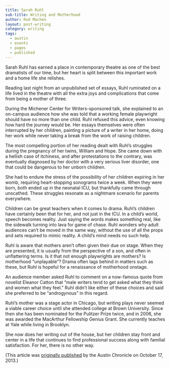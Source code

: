 ```yaml
---
title: Sarah Ruhl
sub-title: Writing and Motherhood
author: Rod Machen
layout: post-writing
category: writing
tags:
  - austin
  - events
  - pages
  - published
---
```



<p dir="ltr">
  Sarah Ruhl has earned a place in contemporary theatre as one of the best dramatists of our time, but her heart is split between this important work and a home life she relishes.
</p>

<p dir="ltr">
  Reading last night from an unpublished set of essays, Ruhl ruminated on a life lived in the theatre with all the extra joys and complications that come from being a mother of three.<!--more-->
</p>

<p dir="ltr">
  During the Michener Center for Writers-sponsored talk, she explained to an on-campus audience how she was told that a working female playwright should have no more than one child. Ruhl refused this advice, even knowing how hard the journey would be. Her essays themselves were often interrupted by her children, painting a picture of a writer in her home, doing her work while never taking a break from the work of raising children.
</p>

<p dir="ltr">
  The most compelling portion of her reading dealt with Ruhl’s struggles during the pregnancy of her twins, William and Hope. She came down with a hellish case of itchiness, and after protestations to the contrary, was eventually diagnosed by her doctor with a very serious liver disorder, one that could be dangerous to her unborn children.
</p>

<p dir="ltr">
  She had to endure the stress of the possibility of her children expiring in her womb, requiring heart-stopping sonograms twice a week. When they were born, both ended up in the neonatal ICU, but thankfully came through unscathed. These struggles resonate as a nightmare scenario for parents everywhere.
</p>

<p dir="ltr">
  Children can be great teachers when it comes to drama. Ruhl’s children have certainly been that for her, and not just in the ICU. In a child’s world, speech becomes reality. Just saying the words makes something real, like the sidewalk turning into lava for game of chase. Ruhl wonders why adult audiences can’t be moved in the same way, without the use of all the props and sets required to mimic reality. A child’s mind needs no such help.
</p>

<p dir="ltr">
  Ruhl is aware that mothers aren’t often given their due on stage. When they are presented, it is usually from the perspective of a son, and often in unflattering terms. Is it that not enough playwrights are mothers? Is motherhood “unplayable”? Drama often lags behind in matters such as these, but Ruhl is hopeful for a renaissance of motherhood onstage.
</p>

<p dir="ltr">
  An audience member asked Ruhl to comment on a now-famous quote from novelist Eleanor Catton that “male writers tend to get asked what they think and women what they feel.&#8221; Ruhl didn’t like either of these choices and said she preferred to be “androgynous” in this regard.
</p>

<p dir="ltr">
  Ruhl’s mother was a stage actor in Chicago, but writing plays never seemed a viable career choice until she attended college at Brown University. Since then she has been nominated for the Pulitzer Prize twice, and in 2006, she was awarded the MacArthur Fellowship Genius Grant. She currently teaches at Yale while living in Brooklyn.
</p>

<p dir="ltr">
  She now does her writing out of the house, but her children stay front and center in a life that continues to find professional success along with familial satisfaction. For her, there is no other way.
</p>

(This article was <a href="http://www.austinchronicle.com/daily/books/2013-10-17/sarah-ruhl-talks-writing-and-motherhood/" target="_blank">originally published</a> by the Austin Chronicle on October 17, 2013.)